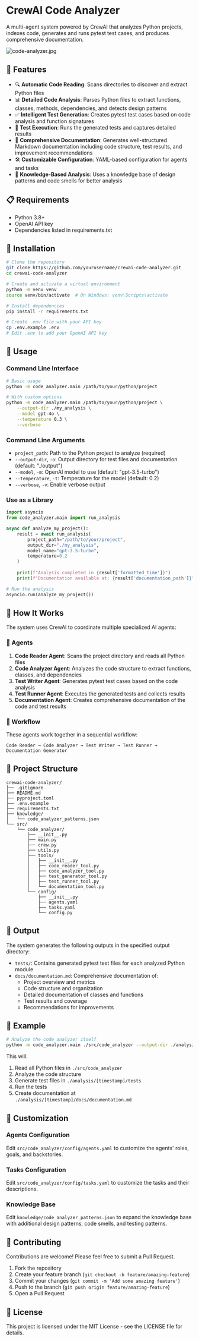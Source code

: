 # CrewAI Code Analyzer

A multi-agent system powered by CrewAI that analyzes Python projects, indexes code, generates and runs pytest test cases, and produces comprehensive documentation.

![code-analyzer.jpg](https://postimg.cc/CR07DbGK)

## 🌟 Features

- 🔍 **Automatic Code Reading**: Scans directories to discover and extract Python files
- 📊 **Detailed Code Analysis**: Parses Python files to extract functions, classes, methods, dependencies, and detects design patterns
- ✅ **Intelligent Test Generation**: Creates pytest test cases based on code analysis and function signatures
- 🧪 **Test Execution**: Runs the generated tests and captures detailed results
- 📝 **Comprehensive Documentation**: Generates well-structured Markdown documentation including code structure, test results, and improvement recommendations
- 🛠️ **Customizable Configuration**: YAML-based configuration for agents and tasks
- 🧠 **Knowledge-Based Analysis**: Uses a knowledge base of design patterns and code smells for better analysis

## 📋 Requirements

- Python 3.8+
- OpenAI API key
- Dependencies listed in requirements.txt

## 🚀 Installation

```bash
# Clone the repository
git clone https://github.com/yourusername/crewai-code-analyzer.git
cd crewai-code-analyzer

# Create and activate a virtual environment
python -m venv venv
source venv/bin/activate  # On Windows: venv\Scripts\activate

# Install dependencies
pip install -r requirements.txt

# Create .env file with your API key
cp .env.example .env
# Edit .env to add your OpenAI API key
```

## 🔧 Usage

### Command Line Interface

```bash
# Basic usage
python -m code_analyzer.main /path/to/your/python/project

# With custom options
python -m code_analyzer.main /path/to/your/python/project \
    --output-dir ./my_analysis \
    --model gpt-4o \
    --temperature 0.3 \
    --verbose
```

### Command Line Arguments

- `project_path`: Path to the Python project to analyze (required)
- `--output-dir`, `-o`: Output directory for test files and documentation (default: "./output")
- `--model`, `-m`: OpenAI model to use (default: "gpt-3.5-turbo")
- `--temperature`, `-t`: Temperature for the model (default: 0.2)
- `--verbose`, `-v`: Enable verbose output

### Use as a Library

```python
import asyncio
from code_analyzer.main import run_analysis

async def analyze_my_project():
    result = await run_analysis(
        project_path="/path/to/your/project",
        output_dir="./my_analysis",
        model_name="gpt-3.5-turbo",
        temperature=0.2
    )
    
    print(f"Analysis completed in {result['formatted_time']}")
    print(f"Documentation available at: {result['documentation_path']}")

# Run the analysis
asyncio.run(analyze_my_project())
```

## 🧠 How It Works

The system uses CrewAI to coordinate multiple specialized AI agents:

### 👥 Agents

1. **Code Reader Agent**: Scans the project directory and reads all Python files
2. **Code Analyzer Agent**: Analyzes the code structure to extract functions, classes, and dependencies
3. **Test Writer Agent**: Generates pytest test cases based on the code analysis
4. **Test Runner Agent**: Executes the generated tests and collects results
5. **Documentation Agent**: Creates comprehensive documentation of the code and test results

### 🔄 Workflow

These agents work together in a sequential workflow:

```
Code Reader → Code Analyzer → Test Writer → Test Runner → Documentation Generator
```

## 📂 Project Structure

```
crewai-code-analyzer/
├── .gitignore
├── README.md
├── pyproject.toml
├── .env.example
├── requirements.txt
├── knowledge/
│   └── code_analyzer_patterns.json
└── src/
    └── code_analyzer/
        ├── __init__.py
        ├── main.py
        ├── crew.py
        ├── utils.py
        ├── tools/
        │   ├── __init__.py
        │   ├── code_reader_tool.py
        │   ├── code_analyzer_tool.py
        │   ├── test_generator_tool.py
        │   ├── test_runner_tool.py
        │   └── documentation_tool.py
        └── config/
            ├── __init__.py
            ├── agents.yaml
            ├── tasks.yaml
            └── config.py
```

## 📝 Output

The system generates the following outputs in the specified output directory:

- `tests/`: Contains generated pytest test files for each analyzed Python module
- `docs/documentation.md`: Comprehensive documentation of:
  - Project overview and metrics
  - Code structure and organization
  - Detailed documentation of classes and functions
  - Test results and coverage
  - Recommendations for improvements

## 🎯 Example

```bash
# Analyze the code analyzer itself
python -m code_analyzer.main ./src/code_analyzer --output-dir ./analysis --model gpt-4o
```

This will:
1. Read all Python files in `./src/code_analyzer`
2. Analyze the code structure
3. Generate test files in `./analysis/[timestamp]/tests`
4. Run the tests
5. Create documentation at `./analysis/[timestamp]/docs/documentation.md`

## 🚧 Customization

### Agents Configuration

Edit `src/code_analyzer/config/agents.yaml` to customize the agents' roles, goals, and backstories.

### Tasks Configuration

Edit `src/code_analyzer/config/tasks.yaml` to customize the tasks and their descriptions.

### Knowledge Base

Edit `knowledge/code_analyzer_patterns.json` to expand the knowledge base with additional design patterns, code smells, and testing patterns.

## 🤝 Contributing

Contributions are welcome! Please feel free to submit a Pull Request.

1. Fork the repository
2. Create your feature branch (`git checkout -b feature/amazing-feature`)
3. Commit your changes (`git commit -m 'Add some amazing feature'`)
4. Push to the branch (`git push origin feature/amazing-feature`)
5. Open a Pull Request

## 📄 License

This project is licensed under the MIT License - see the LICENSE file for details.